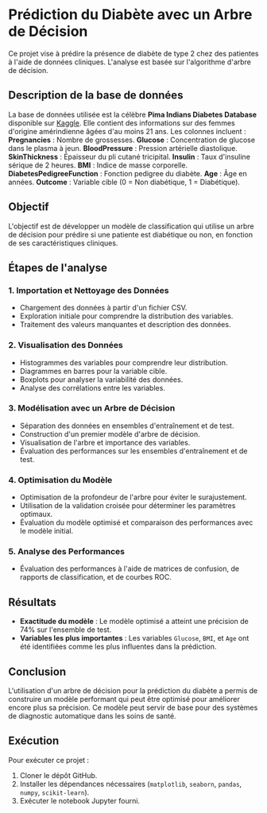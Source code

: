 
# Prédiction du Diabète avec un Arbre de Décision

Ce projet vise à prédire la présence de diabète de type 2 chez des patientes à l'aide de données cliniques. L'analyse est basée sur l'algorithme d'arbre de décision.

## Description de la base de données

La base de données utilisée est la célèbre **Pima Indians Diabetes Database** disponible sur [Kaggle](https://www.kaggle.com/uciml/pima-indians-diabetes-database). Elle contient des informations sur des femmes d'origine amérindienne âgées d'au moins 21 ans. Les colonnes incluent : **Pregnancies** : Nombre de grossesses. **Glucose** : Concentration de glucose dans le plasma à jeun. **BloodPressure** : Pression artérielle diastolique. **SkinThickness** : Épaisseur du pli cutané tricipital. **Insulin** : Taux d'insuline sérique de 2 heures. **BMI** : Indice de masse corporelle. **DiabetesPedigreeFunction** : Fonction pedigree du diabète. **Age** : Âge en années. **Outcome** : Variable cible (0 = Non diabétique, 1 = Diabétique).

## Objectif

L'objectif est de développer un modèle de classification qui utilise un arbre de décision pour prédire si une patiente est diabétique ou non, en fonction de ses caractéristiques cliniques.

## Étapes de l'analyse

### 1. Importation et Nettoyage des Données

- Chargement des données à partir d'un fichier CSV.
- Exploration initiale pour comprendre la distribution des variables.
- Traitement des valeurs manquantes et description des données.

### 2. Visualisation des Données

- Histogrammes des variables pour comprendre leur distribution.
- Diagrammes en barres pour la variable cible.
- Boxplots pour analyser la variabilité des données.
- Analyse des corrélations entre les variables.

### 3. Modélisation avec un Arbre de Décision

- Séparation des données en ensembles d'entraînement et de test.
- Construction d'un premier modèle d'arbre de décision.
- Visualisation de l'arbre et importance des variables.
- Évaluation des performances sur les ensembles d'entraînement et de test.

### 4. Optimisation du Modèle

- Optimisation de la profondeur de l'arbre pour éviter le surajustement.
- Utilisation de la validation croisée pour déterminer les paramètres optimaux.
- Évaluation du modèle optimisé et comparaison des performances avec le modèle initial.

### 5. Analyse des Performances

- Évaluation des performances à l'aide de matrices de confusion, de rapports de classification, et de courbes ROC.

## Résultats

- **Exactitude du modèle** : Le modèle optimisé a atteint une précision de 74% sur l'ensemble de test.
- **Variables les plus importantes** : Les variables `Glucose`, `BMI`, et `Age` ont été identifiées comme les plus influentes dans la prédiction.

## Conclusion

L'utilisation d'un arbre de décision pour la prédiction du diabète a permis de construire un modèle performant qui peut être optimisé pour améliorer encore plus sa précision. Ce modèle peut servir de base pour des systèmes de diagnostic automatique dans les soins de santé.

## Exécution

Pour exécuter ce projet :

1. Cloner le dépôt GitHub.
2. Installer les dépendances nécessaires (`matplotlib`, `seaborn`, `pandas`, `numpy`, `scikit-learn`).
3. Exécuter le notebook Jupyter fourni.

